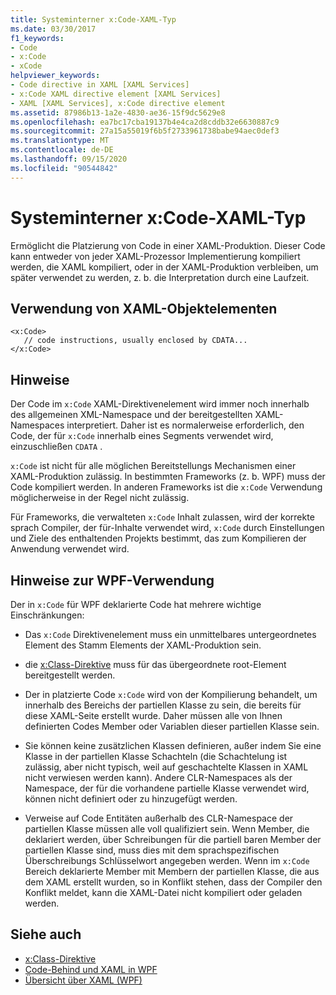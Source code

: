 ```yaml
---
title: Systeminterner x:Code-XAML-Typ
ms.date: 03/30/2017
f1_keywords:
- Code
- x:Code
- xCode
helpviewer_keywords:
- Code directive in XAML [XAML Services]
- x:Code XAML directive element [XAML Services]
- XAML [XAML Services], x:Code directive element
ms.assetid: 87986b13-1a2e-4830-ae36-15f9dc5629e8
ms.openlocfilehash: ea7bc17cba19137b4e4ca2d8cddb32e6630887c9
ms.sourcegitcommit: 27a15a55019f6b5f2733961738babe94aec0def3
ms.translationtype: MT
ms.contentlocale: de-DE
ms.lasthandoff: 09/15/2020
ms.locfileid: "90544842"
---
```

# <a name="xcode-intrinsic-xaml-type"></a>Systeminterner x:Code-XAML-Typ
Ermöglicht die Platzierung von Code in einer XAML-Produktion. Dieser Code kann entweder von jeder XAML-Prozessor Implementierung kompiliert werden, die XAML kompiliert, oder in der XAML-Produktion verbleiben, um später verwendet zu werden, z. b. die Interpretation durch eine Laufzeit.

## <a name="xaml-object-element-usage"></a>Verwendung von XAML-Objektelementen

```xaml
<x:Code>
   // code instructions, usually enclosed by CDATA...
</x:Code>
```

## <a name="remarks"></a>Hinweise

Der Code im `x:Code` XAML-Direktivenelement wird immer noch innerhalb des allgemeinen XML-Namespace und der bereitgestellten XAML-Namespaces interpretiert. Daher ist es normalerweise erforderlich, den Code, der für `x:Code` innerhalb eines Segments verwendet wird, einzuschließen `CDATA` .

`x:Code` ist nicht für alle möglichen Bereitstellungs Mechanismen einer XAML-Produktion zulässig. In bestimmten Frameworks (z. b. WPF) muss der Code kompiliert werden. In anderen Frameworks ist die `x:Code` Verwendung möglicherweise in der Regel nicht zulässig.

Für Frameworks, die verwalteten `x:Code` Inhalt zulassen, wird der korrekte sprach Compiler, der für-Inhalte verwendet wird, `x:Code` durch Einstellungen und Ziele des enthaltenden Projekts bestimmt, das zum Kompilieren der Anwendung verwendet wird.

## <a name="wpf-usage-notes"></a>Hinweise zur WPF-Verwendung

Der in `x:Code` für WPF deklarierte Code hat mehrere wichtige Einschränkungen:

- Das `x:Code` Direktivenelement muss ein unmittelbares untergeordnetes Element des Stamm Elements der XAML-Produktion sein.

- die [x:Class-Direktive](xclass-directive.md) muss für das übergeordnete root-Element bereitgestellt werden.

- Der in platzierte Code `x:Code` wird von der Kompilierung behandelt, um innerhalb des Bereichs der partiellen Klasse zu sein, die bereits für diese XAML-Seite erstellt wurde. Daher müssen alle von Ihnen definierten Codes Member oder Variablen dieser partiellen Klasse sein.

- Sie können keine zusätzlichen Klassen definieren, außer indem Sie eine Klasse in der partiellen Klasse Schachteln (die Schachtelung ist zulässig, aber nicht typisch, weil auf geschachtelte Klassen in XAML nicht verwiesen werden kann). Andere CLR-Namespaces als der Namespace, der für die vorhandene partielle Klasse verwendet wird, können nicht definiert oder zu hinzugefügt werden.

- Verweise auf Code Entitäten außerhalb des CLR-Namespace der partiellen Klasse müssen alle voll qualifiziert sein. Wenn Member, die deklariert werden, über Schreibungen für die partiell baren Member der partiellen Klasse sind, muss dies mit dem sprachspezifischen Überschreibungs Schlüsselwort angegeben werden. Wenn im `x:Code` Bereich deklarierte Member mit Membern der partiellen Klasse, die aus dem XAML erstellt wurden, so in Konflikt stehen, dass der Compiler den Konflikt meldet, kann die XAML-Datei nicht kompiliert oder geladen werden.

## <a name="see-also"></a>Siehe auch

- [x:Class-Direktive](xclass-directive.md)
- [Code-Behind und XAML in WPF](/dotnet/desktop/wpf/advanced/code-behind-and-xaml-in-wpf)
- [Übersicht über XAML (WPF)](../fundamentals/xaml.md)
